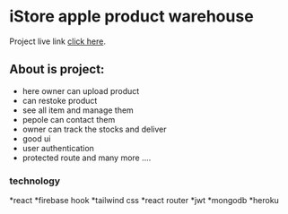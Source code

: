 # iStore apple product warehouse

Project live link  [click here](https://istores.netlify.app).

## About is project:

* here owner can upload product 
* can restoke product
* see all item and manage them 
* pepole can contact them 
* owner can track the stocks and deliver 
* good ui 
* user authentication
* protected route and many more ....

### technology

*react
*firebase hook
*tailwind css
*react router 
*jwt
*mongodb
*heroku




